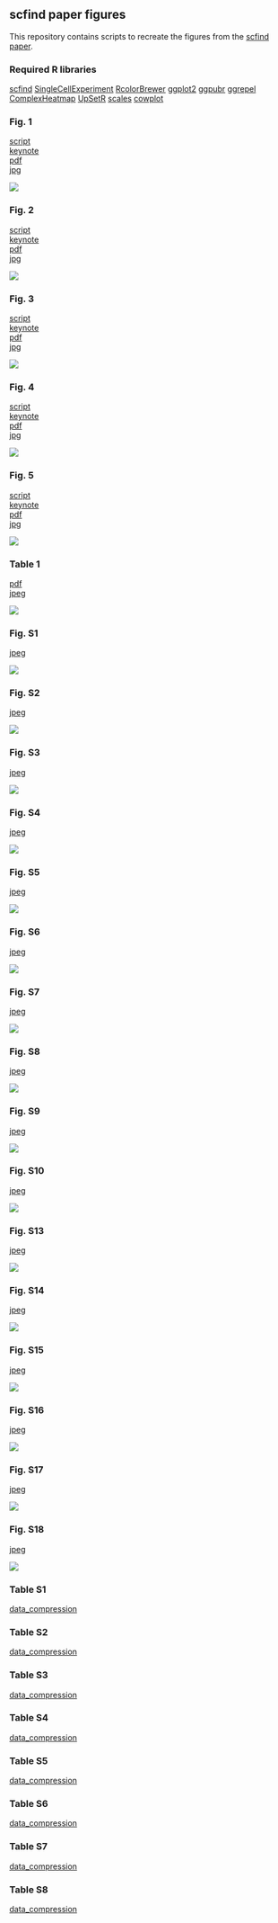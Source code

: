 ## scfind paper figures

This repository contains scripts to recreate the figures from the [scfind paper](https://doi.org/10.1101/788596).

### Required R libraries

[scfind](https://github.com/hemberg-lab/scfind)
[SingleCellExperiment](https://bioconductor.org/packages/release/bioc/html/SingleCellExperiment.html)
[RcolorBrewer](https://cran.r-project.org/web/packages/RColorBrewer/index.html)
[ggplot2](https://cran.r-project.org/web/packages/ggplot2/index.html)
[ggpubr](https://cran.r-project.org/web/packages/ggpubr/index.html)
[ggrepel](https://cran.r-project.org/web/packages/ggrepel/index.html)
[ComplexHeatmap](https://github.com/jokergoo/ComplexHeatmap)
[UpSetR](https://cran.r-project.org/web/packages/UpSetR/index.html)
[scales](https://cran.r-project.org/web/packages/scales/index.html)
[cowplot](https://cran.r-project.org/web/packages/cowplot/index.html)


### Fig. 1
[script](1cdef.Rmd)  
[keynote](keynote/1.key)  
[pdf](keynote/1.pdf)  
[jpg](keynote/1.jpeg)  

![](keynote/1.jpeg)

### Fig. 2
[script](2abcdef.Rmd)  
[keynote](keynote/2.key)  
[pdf](keynote/2.pdf)  
[jpg](keynote/2.jpeg)  

![](keynote/2.jpeg)

### Fig. 3
[script](3abc.Rmd)  
[keynote](keynote/3.key)  
[pdf](keynote/3.pdf)  
[jpg](keynote/3.jpeg)  

![](keynote/3.jpeg)

### Fig. 4
[script](4b.Rmd)  
[keynote](keynote/4.key)  
[pdf](keynote/4.pdf)  
[jpg](keynote/4.jpeg)  

![](keynote/4.jpeg)

### Fig. 5
[script](5abcd.Rmd)  
[keynote](keynote/5.key)  
[pdf](keynote/5.pdf)  
[jpg](keynote/5.jpeg)  

![](keynote/5.jpeg)

### Table 1
[pdf](pdf/Table1.pdf)  
[jpeg](jpeg/Table1.jpeg)  

![](jpeg/Table1.jpeg)

### Fig. S1
[jpeg](jpeg/S1.jpeg)  

![](jpeg/S1.jpeg)

### Fig. S2
[jpeg](jpeg/S2.jpeg)  

![](jpeg/S2.jpeg)

### Fig. S3
[jpeg](jpeg/S3.jpeg)  

![](jpeg/S3.jpeg)

### Fig. S4
[jpeg](jpeg/S4.jpeg)  

![](jpeg/S4.jpeg)


### Fig. S5
[jpeg](jpeg/S5.jpeg)  

![](jpeg/S5.jpeg)

### Fig. S6
[jpeg](jpeg/S6.jpeg)  

![](jpeg/S6.jpeg)

### Fig. S7
[jpeg](jpeg/S7.jpeg)  

![](jpeg/S7.jpeg)

### Fig. S8
[jpeg](jpeg/S8.jpeg)  

![](jpeg/S8.jpeg)

### Fig. S9
[jpeg](jpeg/S9.jpeg)  

![](jpeg/S9.jpeg)

### Fig. S10
[jpeg](jpeg/S10.jpeg)  

![](jpeg/S10.jpeg)

### Fig. S13
[jpeg](jpeg/S13.jpeg)  

![](jpeg/S13.jpeg)

### Fig. S14
[jpeg](jpeg/S14.jpeg)  

![](jpeg/S14.jpeg)

### Fig. S15
[jpeg](jpeg/S15.jpeg)  

![](jpeg/S15.jpeg)

### Fig. S16
[jpeg](jpeg/S16.jpeg)  

![](jpeg/S16.jpeg)

### Fig. S17
[jpeg](jpeg/S17.jpeg)  

![](jpeg/S17.jpeg)

### Fig. S18
[jpeg](jpeg/S18.jpeg)  

![](jpeg/S18.jpeg)

### Table S1
[data_compression](data/S1.tsv)

### Table S2
[data_compression](data/S2.tsv)

### Table S3
[data_compression](data/S3.tsv)

### Table S4
[data_compression](data/S4.tsv)

### Table S5
[data_compression](data/S5.tsv)

### Table S6
[data_compression](data/S6.tsv)

### Table S7
[data_compression](data/S7.tsv)

### Table S8
[data_compression](data/S8.tsv)